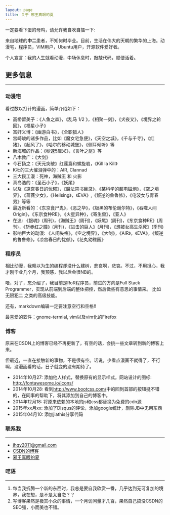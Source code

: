 ```yaml
---
layout: page
title: 关于 邪王真眼的夏 
---
```


一定要看下蛋的母鸡，请允许我自吹自擂一下:

来自地球的**中二**患者，不知何时毕业。目前，生活在伟大的天朝的繁华的上海。动漫宅，程序员，VIM用户，Ubuntu用户，开源软件爱好者。

个人宣言：我的人生就看动漫，中场休息时，敲敲代码，顺便活着。

## 更多信息
----

### 动漫宅

看过数以打计的漫画，简单介绍如下：

- 高桥留美子：《人鱼之森》，《乱马 1/2 》，《相聚一刻》，《犬夜叉》，《境界之轮回》，《福星小子》  
- 富奸义博：《幽游白书》，《全职猎人》  
- 宫崎峻的诸多作品，比如《魔女宅急便》，《天空之城》，《千与千寻》，《红猪》，《起风了》，《哈尔的移动城堡》，《侧耳倾听》等  
- 新海城的作品：《秒速5厘米》，《言叶之庭》等  
- 八木教广：《大剑》
- 今石扬之：《天元突破》红莲篇和螺旋岩，《Kill la Kill》
- K社的三大催泪弹中的：AIR, Clannad 
- 三大民工漫：死神，海贼王 和 火影 
- 真岛浩的：《圣石小子》，《妖尾》  
- 以及《凉宫春日的忧郁》，《魔法禁书目录》，《某科学的超电磁炮》，《空之境界》，《蔷薇少女》，《Hellsing》，《EVA》,《叛逆的鲁鲁修》，《电波女与青春男》等等
- 最近新看的：《东京食尸鬼》，《恶之华》，《极黑的布伦谢尔特》，《吞噬人间Origin》，《东京食种RE》，《火星异种》，《寄生兽》，《亚人》
- 在追: 《银魂》(周刊)，《海贼王》(周刊)，《妖尾》(周刊)，《东京食种RE》(周刊)，《斩赤红之瞳》(月刊)，《进击的巨人》(月刊)，《想被女高生杀死》(季刊)
- 影响巨大的动漫: 《人间失格》，《空之境界》，《大剑》，《AIR》，《EVA》，《叛逆的鲁鲁修》，《凉宫春日的忧郁》，《花丸幼稚园》

### 程序员

相比动漫，我赖以为生的编程却没什么建树，悲哀啊，悲哀。不过，不用担心，我才刚毕业几个月，我预感，我以后会很NB的。

唔，对了，忘介绍了，我目前是RoR程序员，前进的方向是Full Stack Programmer，实现从前端到后端的整体把控，然后做些有意思的事情来。
比如 无限犯二 之类的高级技能。

还有，markdown编辑一定要注意空行和空格!!

最喜爱的软件：gnome-termial, vim以及vim化的Firefox

### 博客

原来在CSDN上的博客已经不再更新了，有空的话，会挑一些文章转到新的博客上来。

但最近，一直在接触新的事物，不是很有空。话说，少看点漫画不就得了，不行啊，没漫画看的话，日子就变的没有期待了。

- 2014年10月27: 添加他人样式，替换原有的显示样式。网站设计的图标: <http://fontawesome.io/icons/>
- 2014年10月28: 看到<http://www.bootcss.com/>中的回到首部的按钮挺不错的，在同事的帮助下，将其添加到自己的博客中。
- 2014年12月18: 将原来依赖的本地的js和css都替换为免费的cdn源
- 2015年xx月xx: 添加了Disqus的评论，添加google统计，删除JB中无用东西
- 2015年04月10: 添加jiathis分享代码

### 联系我
----

*  [jhqy2011@gmail.com](mailto:jhqy2011@gmail.com)
*  [CSDN的博客](http://blog.csdn.net/xiajian2010/)
*  [邪王真眼的夏](http://xiajian.github.io)

### 呓语
----

1. 每当我折腾一个新的东西时，我总是要自我欣赏一番，几乎达到无可复加的境界，我在想，是不是太自恋？？
1. 写博客果然是极其小众的事情，一个月访问量才几百，果然自己搞没CSDN的SEO强，小而美也不错。
